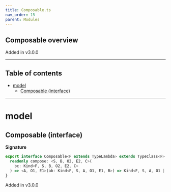 ```yaml
---
title: Composable.ts
nav_order: 15
parent: Modules
---
```


## Composable overview

Added in v3.0.0

---

<h2 class="text-delta">Table of contents</h2>

- [model](#model)
  - [Composable (interface)](#composable-interface)

---

# model

## Composable (interface)

**Signature**

```ts
export interface Composable<F extends TypeLambda> extends TypeClass<F> {
  readonly compose: <S, B, O2, E2, C>(
    bc: Kind<F, S, B, O2, E2, C>
  ) => <A, O1, E1>(ab: Kind<F, S, A, O1, E1, B>) => Kind<F, S, A, O1 | O2, E1 | E2, C>
}
```

Added in v3.0.0

